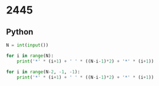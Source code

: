 # 2445

## Python

```python
N = int(input())

for i in range(N):
    print('*' * (i+1) + ' ' * ((N-i-1)*2) + '*' * (i+1))

for i in range(N-2, -1, -1):
    print('*' * (i+1) + ' ' * ((N-i-1)*2) + '*' * (i+1))

```
